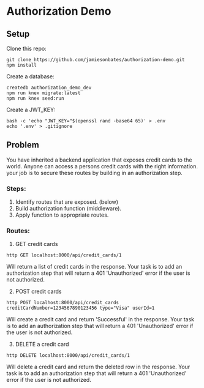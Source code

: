 # Authorization Demo

## Setup
Clone this repo:
```
git clone https://github.com/jamiesonbates/authorization-demo.git
npm install
```

Create a database:
```
createdb authorization_demo_dev
npm run knex migrate:latest
npm run knex seed:run
```

Create a JWT_KEY:
```
bash -c 'echo "JWT_KEY="$(openssl rand -base64 65)' > .env
echo '.env' > .gitignore
```

## Problem
You have inherited a backend application that exposes credit cards to the world. Anyone can access a persons credit cards with the right information. your job is to secure these routes by building in an authorization step.

### Steps:
1. Identify routes that are exposed. (below)
2. Build authorization function (middleware).
3. Apply function to appropriate routes.


### Routes:
 1. GET credit cards 
 ```
 http GET localhost:8000/api/credit_cards/1 
 ```
Will return a list of credit cards in the response. Your task is to add an authorization step that will return a 401 'Unauthorized' error if the user is not authorized. 
 
 2. POST credit cards
 ```
 http POST localhost:8000/api/credit_cards creditCardNumber=1234567890123456 type="Visa" userId=1
 ```
Will create a credit card and return 'Successful' in the response. Your task is to add an authorization step that will return a 401 'Unauthorized' error if the user is not authorized. 
 
 3. DELETE a credit card
 ```
 http DELETE localhost:8000/api/credit_cards/1
 ```
 Will delete a credit card and return the deleted row in the response. Your task is to add an authorization step that will return a 401 'Unauthorized' error if the user is not authorized. 
